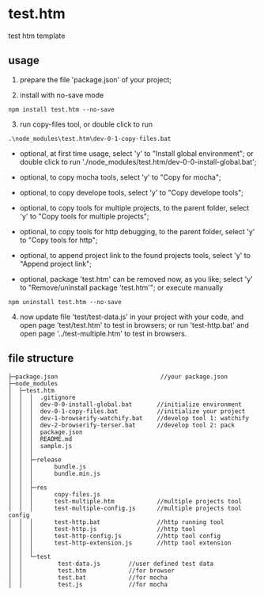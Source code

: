 ﻿# test.htm
test htm template

## usage

1. prepare the file 'package.json' of your project;

2. install with no-save mode
```
npm install test.htm --no-save
```

3. run copy-files tool, or double click to run
```
.\node_modules\test.htm\dev-0-1-copy-files.bat
```

* optional, at first time usage, select 'y' to "Install global environment";
	or double click to run './node_modules/test.htm/dev-0-0-install-global.bat';

* optional, to copy mocha tools, select 'y' to "Copy for mocha";

* optional, to copy develope tools, select 'y' to "Copy develope tools";

* optional, to copy tools for multiple projects, to the parent folder, select 'y' to "Copy tools for multiple projects";

* optional, to copy tools for http debugging, to the parent folder, select 'y' to "Copy tools for http";

* optional, to append project link to the found projects tools, select 'y' to "Append project link";

* optional, package 'test.htm' can be removed now, as you like; 
	select 'y' to "Remove/uninstall package 'test.htm'"; 
	or execute manually
```
npm uninstall test.htm --no-save
```

4. now update file 'test/test-data.js' in your project with your code,
	and open page 'test/test.htm' to test in browsers; or run 'test-http.bat' and open page '../test-multiple.htm' to test in browsers.


## file structure

```
├─package.json                             //your package.json
├─node_modules
│  ├─test.htm
│  │  │  .gitignore
│  │  │  dev-0-0-install-global.bat       //initialize environment
│  │  │  dev-0-1-copy-files.bat           //initialize your project
│  │  │  dev-1-browserify-watchify.bat    //develop tool 1: watchify
│  │  │  dev-2-browserify-terser.bat      //develop tool 2: pack
│  │  │  package.json
│  │  │  README.md
│  │  │  sample.js
│  │  │
│  │  ├─release
│  │  │      bundle.js
│  │  │      bundle.min.js
│  │  │
│  │  ├─res
│  │  │      copy-files.js
│  │  │      test-multiple.htm            //multiple projects tool
│  │  │      test-multiple-config.js      //multiple projects tool config
│  │  │      test-http.bat                //http running tool
│  │  │      test-http.js                 //http tool
│  │  │      test-http-config.js          //http tool config
│  │  │      test-http-extension.js       //http tool extension
│  │  │
│  │  └─test
│  │          test-data.js        //user defined test data
│  │          test.htm            //for browser
│  │          test.bat            //for mocha
│  │          test.js             //for mocha
```
